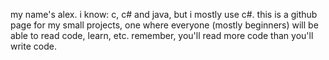my name's alex.
i know: c, c# and java, but i mostly use c#.
this is a github page for my small projects, one where everyone (mostly beginners) will be able to read code, learn, etc.
remember, you'll read more code than you'll write code.
